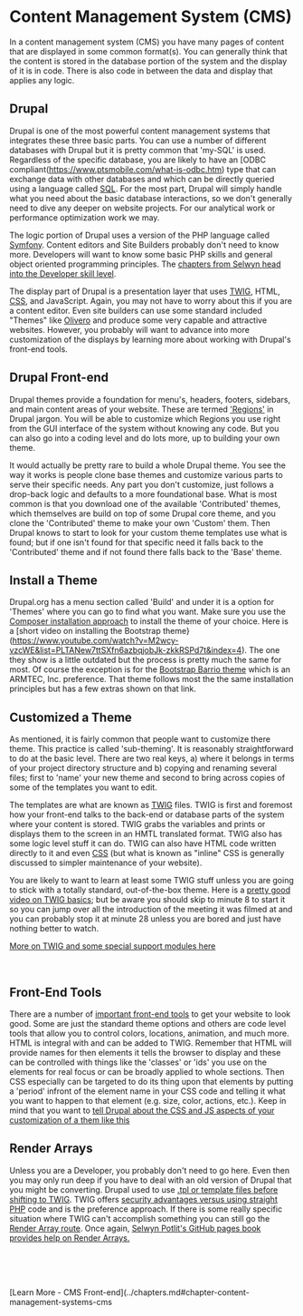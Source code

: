 
# Content Management System (CMS)

In a content management system (CMS) you have many pages of content that are displayed in some common format(s).  You can generally think that the content is stored in the database portion of the system and the display of it is in code.  There is also code in between the data and display that applies any logic.  


## Drupal

Drupal is one of the most powerful content management systems that integrates these three basic parts.  You can use a number of different databases with Drupal but it is pretty common that 'my-SQL' is used.  Regardless of the specific database, you are likely to have an [ODBC compliant(https://www.ptsmobile.com/what-is-odbc.htm) type that can exchange data with other databases and which can be directly queried using a language called [SQL](https://www.codecademy.com/learn/learn-sql).  For the most part, Drupal will simply handle what you need about the basic database interactions, so we don't generally need to dive any deeper on website projects.  For our analytical work or performance optimization work we may.

The logic portion of Drupal uses a version of the PHP language called [Symfony](https://symfony.com/).  Content editors and Site Builders probably don't need to know more.  Developers will want to know some basic PHP skills and general object oriented programming principles.  The [chapters from Selwyn head into the Developer skill level](chapters.md#chapters-from-selwyn-polit).

The display part of Drupal is a presentation layer that uses [TWIG](../theme/twig.html), HTML, [CSS](../book/opensource.md#front-end), and JavaScript.  Again, you may not have to worry about this if you are a content editor.  Even site builders can use some standard included "Themes" like [Olivero](../ARMTEC/chapters#front-end)  and produce some very capable and attractive websites.  However, you probably will want to advance into more customization of the displays by learning more about working with Drupal's front-end tools.

## Drupal Front-end

Drupal themes provide a foundation for menu's, headers, footers, sidebars, and main content areas of your website.  These are termed ['Regions'](https://www.drupal.org/docs/user_guide/en/block-regions.html) in Drupal jargon.  You will be able to customize which Regions you use right from the GUI interface of the system without knowing any code.  But you can also go into a coding level and do lots more, up to building your own theme.

It would actually be pretty rare to build a whole Drupal theme.  You see the way it works is people clone base themes and customize various parts to serve their specific needs.  Any part you don't customize, just follows a drop-back logic and defaults to a more foundational base.  What is most common is that you download one of the available 'Contributed' themes, which themselves are build on top of some Drupal core theme, and you clone the 'Contributed' theme to make your own 'Custom' them.  Then Drupal knows to start to look for your custom theme templates use what is found; but if one isn't found for that specific need it falls back to the 'Contributed' theme and if not found there falls back to the 'Base' theme.  

## Install a Theme

Drupal.org has a menu section called 'Build' and under it is a option for 'Themes' where you can go to find what you want.  Make sure you use the [Composer installation approach](../book/Novice.html#setting-up-your-basic-system) to install the theme of your choice.  Here is a [short video on installing the Bootstrap theme}(https://www.youtube.com/watch?v=M2wcy-vzcWE&list=PLTANew7ttSXfn6azbqjobJk-zkkRSPd7t&index=4).  The one they show is a little outdated but the process is pretty much the same for most.  Of course the exception is for the [Bootstrap Barrio theme](https://www.drupal.org/project/bootstrap_barrio) which is an ARMTEC, Inc. preference.  That theme follows most the the same installation principles but has a few extras shown on that link.


## Customized a Theme

As mentioned, it is fairly common that people want to customize there theme.  This practice is called 'sub-theming'.  It is reasonably straightforward to do at the basic level.  There are two real keys, a) where it belongs in terms of your project directory structure and b) copying and renaming several files; first to 'name' your new theme and second to bring across copies of some of the templates you want to edit.

The templates are what are known as [TWIG](../theme/twig.html) files.  TWIG is first and foremost how your front-end talks to the back-end or database parts of the system where your content is stored.  TWIG grabs the variables and prints or displays them to the screen in an HMTL translated format.  TWIG also has some logic level stuff it can do.  TWIG can also have HTML code written directly to it and even [CSS](../book/opensource.md#front-end) (but what is known as "inline" CSS is generally discussed to simpler maintenance of your website). 

You are likely to want to learn at least some TWIG stuff unless you are going to stick with a totally standard, out-of-the-box theme.  Here is a [pretty good video on TWIG basics](https://www.youtube.com/watch?v=vuZtCwWbt2U); but be aware you should skip to minute 8 to start it so you can jump over all the introduction of the meeting it was filmed at and you can probably stop it at minute 28 unless you are bored and just have nothing better to watch.

[More on TWIG and some special support modules here](../theme/twig.md)

<br>

## Front-End Tools

There are a number of [important front-end tools](chapters.md#front-end) to get your website to look good.  Some are just the standard theme options and others are code level tools that allow you to control colors, locations, animation, and much more.  HTML is integral with and can be added to TWIG.  Remember that HTML will provide names for then elements it tells the browser to display and these can be controlled with things like the 'classes' or 'ids' you use on the elements for real focus or can be broadly applied to whole sections.  Then CSS especially can be targeted to do its thing upon that elements by putting a 'period' infront of the element name in your CSS code and telling it what you want to happen to that element (e.g. size, color, actions, etc.).  Keep in mind that you want to [tell Drupal about the CSS and JS aspects of your customization of a them like this](https://www.youtube.com/watch?v=afoIrMeZyts&list=PLTANew7ttSXfn6azbqjobJk-zkkRSPd7t&index=5)


## Render Arrays

Unless you are a Developer, you probably don't need to go here.  Even then you may only run deep if you have to deal with an old version of Drupal that you might be converting.  Drupal used to use [.tpl or template files before shifting to TWIG](https://www.youtube.com/watch?v=vuZtCwWbt2U). TWIG offers [security advantages versus using straight PHP]( https://www.drupal.org/docs/security-in-drupal/writing-secure-code-for-drupal) code and is the preference approach.  If there is some really specific situation where TWIG can't accomplish something you can still go the [Render Array route](https://events.drupal.org/neworleans2016/sessions/aha-understanding-and-using-render-arrays-drupal-8).  Once again, [Selwyn Potlit's GitHub pages book provides help on Render Arrays.](https://selwynpolit.github.io/d9book/render.html)








<br>
<br>
<br>

[Learn More - CMS Front-end](../chapters.md#chapter-content-management-systems-cms
